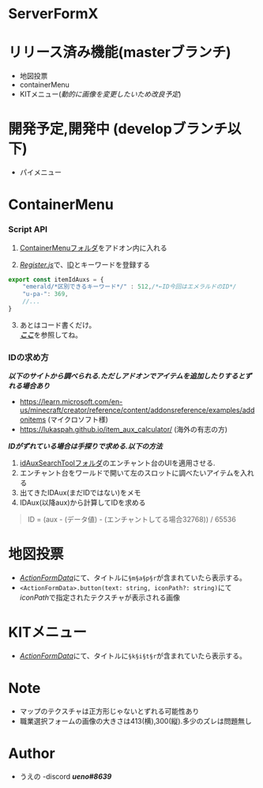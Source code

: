 # ServerFormX

# リリース済み機能(masterブランチ)
* 地図投票
* containerMenu
* KITメニュー(*動的に画像を変更したいため改良予定*)

# 開発予定,開発中 (developブランチ以下)
* パイメニュー

# ContainerMenu

### Script API

1. [ContainerMenuフォルダ](https://github.com/ueno-aki/ServerFormX/tree/main/ContainerMenu)をアドオン内に入れる

2. [*Register.js*](https://github.com/ueno-aki/ServerFormX/blob/main/ContainerMenu/Register.js)で、[ID](#idの求め方)とキーワードを登録する
```js
export const itemIdAuxs = {
    "emerald/*区別できるキーワード*/" : 512,/*←ID今回はエメラルドのID*/
    "u-pa-": 369,
    //...
}
```

3. あとはコード書くだけ。  
[***ここ***](https://github.com/ueno-aki/ServerFormX/tree/main/ContainerMenu)を参照してね。


### IDの求め方  
***以下のサイトから調べられる.ただしアドオンでアイテムを追加したりするとずれる場合あり***
* https://learn.microsoft.com/en-us/minecraft/creator/reference/content/addonsreference/examples/addonitems (マイクロソフト様)
* https://lukaspah.github.io/item_aux_calculator/ (海外の有志の方)

***IDがずれている場合は手探りで求める.以下の方法***
1. [idAuxSearchToolフォルダ](https://github.com/ueno-aki/ServerFormX/tree/main/idAuxSearchTool)のエンチャント台のUIを適用させる.
2. エンチャント台をワールドで開いて左のスロットに調べたいアイテムを入れる
3. 出てきたIDAux(まだIDではない)をメモ
4. IDAux(以降aux)から計算してIDを求める
> ID = (aux - (データ値) - (エンチャントしてる場合32768)) / 65536

# 地図投票
* [*ActionFormData*](https://learn.microsoft.com/ja-jp/minecraft/creator/scriptapi/minecraft/server-ui/actionformdata)にて、タイトルに```§m§a§p§r```が含まれていたら表示する。
* ```<ActionFormData>.button(text: string, iconPath?: string)```にて*iconPath*で指定されたテクスチャが表示される画像

# KITメニュー
* [*ActionFormData*](https://learn.microsoft.com/ja-jp/minecraft/creator/scriptapi/minecraft/server-ui/actionformdata)にて、タイトルに```§k§i§t§r```が含まれていたら表示する。

# Note
* マップのテクスチャは正方形じゃないとずれる可能性あり
* 職業選択フォームの画像の大きさは413(横),300(縦).多少のズレは問題無し

# Author
* うえの
-discord ***ueno#8639***
